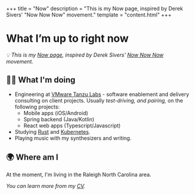 +++
title = "Now"
description = "This is my Now page, inspired by Derek Sivers' \"Now Now Now\" movement."
template = "content.html"
+++
# What I’m up to right now 
*💡 This is my [Now page](https://nownownow.com/about), inspired by Derek Sivers' [Now Now Now](https://nownownow.com/) movement.*

## 👨‍💻  What I'm doing
- Engineering at [VMware Tanzu Labs](https://tanzu.vmware.com/labs) - software enablement and delivery consulting on client projects. Usually *test-driving, and pairing,* on the following projects:
    - Mobile apps (iOS/Android)
    - Spring backend (Java/Kotlin)
    - React web apps (Typescript/Javascript)
- Studying [Rust](https://www.rust-lang.org/) and [Kubernetes](https://kubernetes.io/).
- Playing music with my synthesizers and writing.

## 🌍  Where am I
At the moment, I'm living in the Raleigh North Carolina area.

*You can learn more from my [CV](/career/cv.pdf).*
